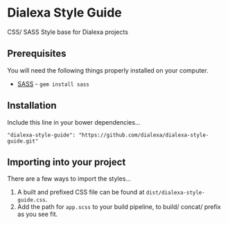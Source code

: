 # Dialexa Style Guide

CSS/ SASS Style base for Dialexa projects


## Prerequisites

You will need the following things properly installed on your computer.

* [SASS](http://sass-lang.com/install) - `gem install sass`


## Installation

<!-- * `npm install --save @dialexa/dialexa-style-guide` -->
Include this line in your bower dependencies...

```
"dialexa-style-guide": "https://github.com/dialexa/dialexa-style-guide.git"
```


## Importing into your project

There are a few ways to import the styles...

1. A built and prefixed CSS file can be found at `dist/dialexa-style-guide.css`.
2. Add the path for `app.scss` to your build pipeline, to build/ concat/ prefix as you see fit.
